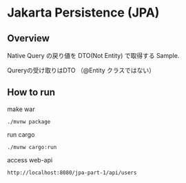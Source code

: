 # Jakarta Persistence (JPA)

## Overview

Native Query の戻り値を DTO(Not Entity) で取得する Sample. 

Qureryの受け取りはDTO （@Entity クラスではない）

## How to run

make war

```
./mvnw package
```


run cargo

```
./mvnw cargo:run
```


access web-api

```
http://localhost:8080/jpa-part-1/api/users
```